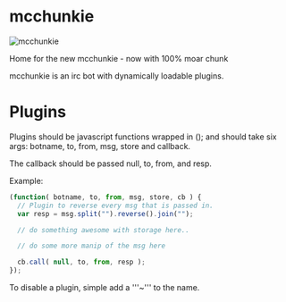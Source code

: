 mcchunkie
=========
![mcchunkie](https://raw.github.com/qbit/mcchunkie/master/mcchunkie.png)

Home for the new mcchunkie - now with 100% moar chunk

mcchunkie is an irc bot with dynamically loadable plugins.

Plugins
=======

Plugins should be javascript functions wrapped in (); and should take
six args: botname, to, from, msg, store and callback.

The callback should be passed null, to, from, and resp.

Example:

````javascript
(function( botname, to, from, msg, store, cb ) {
  // Plugin to reverse every msg that is passed in.
  var resp = msg.split("").reverse().join("");

  // do something awesome with storage here..

  // do some more manip of the msg here

  cb.call( null, to, from, resp );
});
````
To disable a plugin, simple add a '''~''' to the name.


